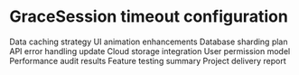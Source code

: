 # GraceSession timeout configuration
Data caching strategy
UI animation enhancements
Database sharding plan
API error handling update
Cloud storage integration
User permission model
Performance audit results
Feature testing summary
Project delivery report
